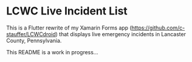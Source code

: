 # LCWC Live Incident List

This is a Flutter rewrite of my Xamarin Forms app (https://github.com/c-stauffer/LCWCdroid) that displays live emergency incidents in Lancaster County, Pennsylvania.

This README is a work in progress...
